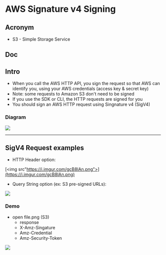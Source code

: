 # AWS Signature v4 Signing

## Acronym
* S3 - Simple Storage Service

## Doc

## Intro
* When you call the AWS HTTP API, you sign the request so that AWS can identify you, using your AWS credentials (access key & secret key)
* Note: some requests to Amazon S3 don't need to be signed
* If you use the SDK or CLI, the HTTP requests are signed for you
* You should sign an AWS HTTP request using Singnature v4 (SigV4)

### Diagram
[<img src="https://i.imgur.com/GJG2jPB.png">](https://i.imgur.com/GJG2jPB.png)

---

## SigV4 Request examples
* HTTP Header option:

[<img src"https://i.imgur.com/gcB8lAn.png">](https://i.imgur.com/gcB8lAn.png)

* Query String option (ex: S3 pre-signed URLs):

[<img src="https://i.imgur.com/1vFSvOQ.png">](https://i.imgur.com/1vFSvOQ.png)

### Demo
* open file.png (S3)
    * response
    * X-Amz-Singature
    * Amz-Credential
    * Amz-Security-Token
    
[<img src="https://i.imgur.com/1quyssa.png">](https://i.imgur.com/1quyssa.png)
